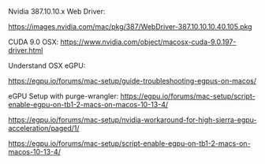 

Nvidia 387.10.10.x Web Driver:

https://images.nvidia.com/mac/pkg/387/WebDriver-387.10.10.10.40.105.pkg

CUDA 9.0 OSX:
https://www.nvidia.com/object/macosx-cuda-9.0.197-driver.html



Understand OSX eGPU:

https://egpu.io/forums/mac-setup/guide-troubleshooting-egpus-on-macos/


eGPU Setup with purge-wrangler:
https://egpu.io/forums/mac-setup/script-enable-egpu-on-tb1-2-macs-on-macos-10-13-4/


https://egpu.io/forums/mac-setup/nvidia-workaround-for-high-sierra-egpu-acceleration/paged/1/

https://egpu.io/forums/mac-setup/script-enable-egpu-on-tb1-2-macs-on-macos-10-13-4/
